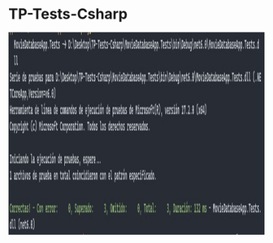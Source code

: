 # TP-Tests-Csharp

<p align="center">
  <img src="./WorkingTestsImg.jpg" width="600" height="400">
</p>
